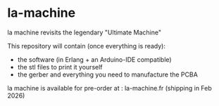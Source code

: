 # la-machine

la machine revisits the legendary "Ultimate Machine"

This repository will contain (once everything is ready):
- the software (in Erlang + an Arduino-IDE compatible)
- the stl files to print it yourself
- the gerber and everything you need to manufacture the PCBA

la machine is available for pre-order at : la-machine.fr (shipping in Feb 2026)
